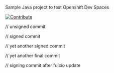 Sample Java project to test Openshift Dev Spaces

[![Contribute](https://www.eclipse.org/che/contribute.svg)](https://devspaces.apps.cluster-28t5r.28t5r.sandbox1254.opentlc.com/f?url=https://github.com/agiertli/dev-spaces-test)


// unsigned commit

// signed commit

// yet another signed commit


// yet another final commit

// signing commit after fulcio update